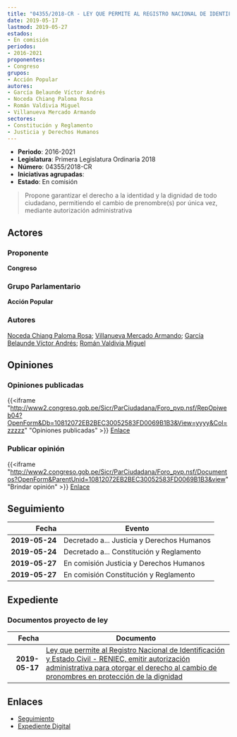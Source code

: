 ```yaml
---
title: "04355/2018-CR - LEY QUE PERMITE AL REGISTRO NACIONAL DE IDENTIFICACIÓN Y ESTADO CIVIL-RENIEC, EMITIR AUTORIZACIÓN ADMINISTRATIVA PARA OTORGAR EL DERECHO AL CAMBIO DE PRENOMBRES EN PROTECCIÓN DE LA DIGNIDAD"
date: 2019-05-17
lastmod: 2019-05-27
estados:
- En comisión
periodos:
- 2016-2021
proponentes:
- Congreso
grupos:
- Acción Popular
autores:
- García Belaunde Víctor Andrés
- Noceda Chiang Paloma Rosa
- Román Valdivia Miguel
- Villanueva Mercado Armando
sectores:
- Constitución y Reglamento
- Justicia y Derechos Humanos
---
```

- **Periodo**: 2016-2021
- **Legislatura**: Primera Legislatura Ordinaria 2018
- **Número**: 04355/2018-CR
- **Iniciativas agrupadas**: 
- **Estado**: En comisión

> Propone garantizar el derecho a la identidad y la dignidad de todo ciudadano, permitiendo el cambio de prenombre(s) por única vez, mediante autorización administrativa


## Actores

### Proponente

**Congreso**

### Grupo Parlamentario

**Acción Popular**

### Autores

[Noceda Chiang Paloma Rosa](mailto:mailto:pnoceda@congreso.gob.pe); [Villanueva Mercado Armando](mailto:mailto:avillanuevam@congreso.gob.pe); [García Belaunde Víctor Andrés](mailto:mailto:vgarciabelaunde@congreso.gob.pe); [Román Valdivia Miguel](mailto:mailto:mroman@congreso.gob.pe)

## Opiniones

### Opiniones publicadas

{{<iframe "http://www2.congreso.gob.pe/Sicr/ParCiudadana/Foro_pvp.nsf/RepOpiweb04?OpenForm&Db=10812072EB2BEC30052583FD0069B1B3&View=yyyy&Col=zzzzz" "Opiniones publicadas" >}}
[Enlace](http://www2.congreso.gob.pe/Sicr/ParCiudadana/Foro_pvp.nsf/RepOpiweb04?OpenForm&Db=10812072EB2BEC30052583FD0069B1B3&View=yyyy&Col=zzzzz)

### Publicar opinión

{{<iframe "http://www2.congreso.gob.pe/Sicr/ParCiudadana/Foro_pvp.nsf/Documentos?OpenForm&ParentUnid=10812072EB2BEC30052583FD0069B1B3&view" "Brindar opinión" >}}
[Enlace](http://www2.congreso.gob.pe/Sicr/ParCiudadana/Foro_pvp.nsf/Documentos?OpenForm&ParentUnid=10812072EB2BEC30052583FD0069B1B3&view)


## Seguimiento

| Fecha | Evento |
|------:|--------|
| **2019-05-24** | Decretado a... Justicia y Derechos Humanos |
| **2019-05-24** | Decretado a... Constitución y Reglamento |
| **2019-05-27** | En comisión Justicia y Derechos Humanos |
| **2019-05-27** | En comisión Constitución y Reglamento |

## Expediente

### Documentos proyecto de ley

| Fecha | Documento |
|------:|-----------|
| **2019-05-17** | [Ley que permite al Registro Nacional de Identificación y Estado Civil - RENIEC, emitir autorización administrativa para otorgar el derecho al cambio de pronombres en protección de la dignidad](http://www.leyes.congreso.gob.pe/Documentos/2016_2021/Proyectos_de_Ley_y_de_Resoluciones_Legislativas/PL0435520190517.pdf) |

## Enlaces

- [Seguimiento](http://www2.congreso.gob.pe/Sicr/TraDocEstProc/CLProLey2016.nsf/f7fff46988ca05b1052578e100829cc7/6b37c952a5c4ec1a052583fd007d001f?OpenDocument)
- [Expediente Digital](http://www2.congreso.gob.pe/Sicr/TraDocEstProc/Expvirt_2011.nsf/visbusqptramdoc1621/04355?opendocument)

